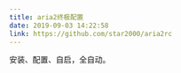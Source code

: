 ```yaml
---
title: aria2终极配置
date: 2019-09-03 14:22:58
link: https://github.com/star2000/aria2rc
---
```


安装、配置、自启，全自动。
